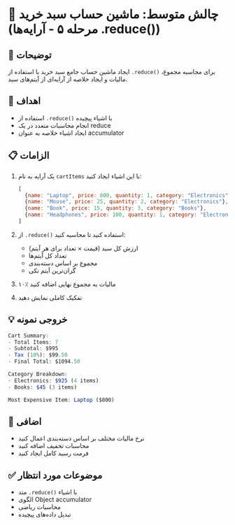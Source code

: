 # 🎯 چالش متوسط: ماشین حساب سبد خرید (مرحله ۵ - آرایه‌ها .reduce())

## 📝 توضیحات

ایجاد ماشین حساب جامع سبد خرید با استفاده از `.reduce()` برای محاسبه مجموع، مالیات و ایجاد خلاصه از آرایه‌ای از آیتم‌های سبد.

## 🎯 اهداف

- استفاده از `.reduce()` با اشیاء پیچیده
- انجام محاسبات متعدد در یک reduce
- ایجاد اشیاء خلاصه به عنوان accumulator

## 📋 الزامات

1. یک آرایه به نام `cartItems` با این اشیاء ایجاد کنید:

   ```javascript
   [
     {name: "Laptop", price: 800, quantity: 1, category: "Electronics"},
     {name: "Mouse", price: 25, quantity: 2, category: "Electronics"},  
     {name: "Book", price: 15, quantity: 3, category: "Books"},
     {name: "Headphones", price: 100, quantity: 1, category: "Electronics"}
   ]
   ```

2. از `.reduce()` استفاده کنید تا محاسبه کنید:
   - ارزش کل سبد (قیمت × تعداد برای هر آیتم)
   - تعداد کل آیتم‌ها
   - مجموع بر اساس دسته‌بندی
   - گران‌ترین آیتم تکی

3. ۱۰٪ مالیات به مجموع نهایی اضافه کنید

4. تفکیک کاملی نمایش دهید

## 💡 خروجی نمونه

```javascript
Cart Summary:
- Total Items: 7
- Subtotal: $995
- Tax (10%): $99.50  
- Final Total: $1094.50

Category Breakdown:
- Electronics: $925 (4 items)
- Books: $45 (3 items)

Most Expensive Item: Laptop ($800)
```

## 🚀 اضافی

- نرخ مالیات مختلف بر اساس دسته‌بندی اعمال کنید
- محاسبات تخفیف اضافه کنید
- فرمت رسید کامل ایجاد کنید

## ✅ موضوعات مورد انتظار

- متد `.reduce()` با اشیاء
- الگوی Object accumulator
- محاسبات ریاضی
- تبدیل داده‌های پیچیده
